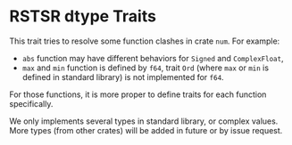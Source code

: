 # RSTSR dtype Traits

This trait tries to resolve some function clashes in crate `num`. For example:
- `abs` function may have different behaviors for `Signed` and `ComplexFloat`,
- `max` and `min` function is defined by `f64`, trait `Ord` (where `max` or `min` is defined in standard library) is not implemented for `f64`.

For those functions, it is more proper to define traits for each function specifically.

We only implements several types in standard library, or complex values. More types (from other crates) will be added in future or by issue request.
